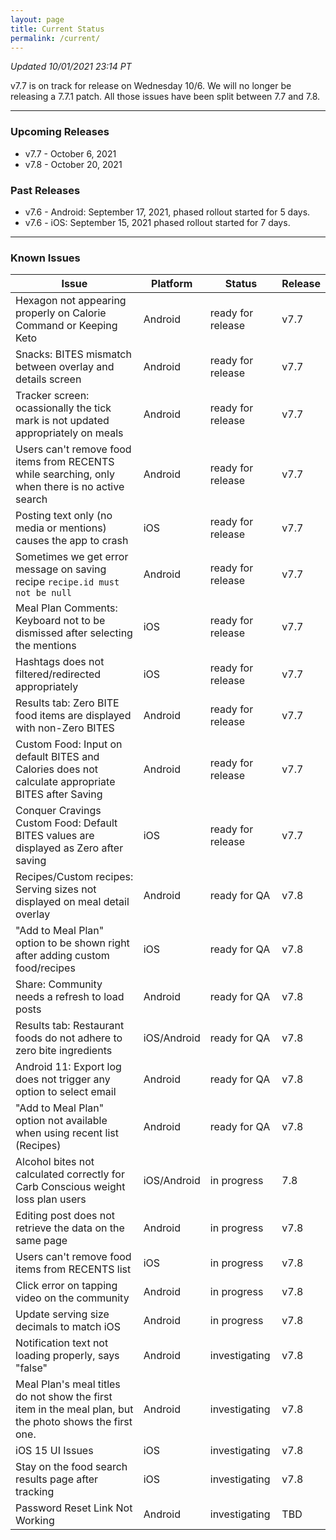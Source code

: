 ```yaml
---
layout: page
title: Current Status
permalink: /current/
---
```


_Updated 10/01/2021 23:14 PT_

v7.7 is on track for release on Wednesday 10/6. We will no longer be releasing a 7.7.1 patch. All those issues have been split between 7.7 and 7.8.

***

### Upcoming Releases
- v7.7    - October 6, 2021
- v7.8    - October 20, 2021

### Past Releases
- v7.6 - Android: September 17, 2021, phased rollout started for 5 days.
- v7.6 - iOS: September 15, 2021 phased rollout started for 7 days.

***

### Known Issues

|Issue                          |Platform   | Status    | Release           |
| ---                           | ---       | ---       | ---               |
|Hexagon not appearing properly on Calorie Command or Keeping Keto |Android|ready for release| v7.7|
|Snacks: BITES mismatch between overlay and details screen |Android|ready for release| v7.7|
|Tracker screen: ocassionally the tick mark is not updated appropriately on meals|Android|ready for release| v7.7|
|Users can't remove food items from RECENTS while searching, only when there is no active search |Android|ready for release| v7.7|
|Posting text only (no media or mentions) causes the app to crash|iOS|ready for release| v7.7|
|Sometimes we get error message on saving recipe `recipe.id must not be null` |Android|ready for release| v7.7|
|Meal Plan Comments: Keyboard not to be dismissed after selecting the mentions|iOS|ready for release| v7.7|
|Hashtags does not filtered/redirected appropriately|iOS|ready for release| v7.7|
|Results tab: Zero BITE food items are displayed with non-Zero BITES|Android|ready for release| v7.7|
|Custom Food: Input on default BITES and Calories does not calculate appropriate BITES after Saving|Android|ready for release| v7.7|
|Conquer Cravings Custom Food: Default BITES values are displayed as Zero after saving|iOS|ready for release| v7.7|
|Recipes/Custom recipes: Serving sizes not displayed on meal detail overlay |Android|ready for QA| v7.8|
|"Add to Meal Plan" option to be shown right after adding custom food/recipes |iOS|ready for QA| v7.8|
|Share: Community needs a refresh to load posts |Android|ready for QA| v7.8|
|Results tab: Restaurant foods do not adhere to zero bite ingredients |iOS/Android|ready for QA| v7.8|
|Android 11: Export log does not trigger any option to select email |Android|ready for QA| v7.8|
|"Add to Meal Plan" option not available when using recent list (Recipes) |Android|ready for QA| v7.8|
|Alcohol bites not calculated correctly for Carb Conscious weight loss plan users |iOS/Android|in progress| 7.8|
|Editing post does not retrieve the data on the same page |Android|in progress| v7.8|
|Users can't remove food items from RECENTS list |iOS|in progress| v7.8|
|Click error on tapping video on the community |Android|in progress| v7.8|
|Update serving size decimals to match iOS|Android|in progress| v7.8|
|Notification text not loading properly, says "false" |Android|investigating| v7.8|
|Meal Plan's meal titles do not show the first item in the meal plan, but the photo shows the first one. |Android|investigating| v7.8|
|iOS 15 UI Issues|iOS|investigating| v7.8|
|Stay on the food search results page after tracking|iOS|investigating| v7.8|
|Password Reset Link Not Working |Android|investigating| TBD|
